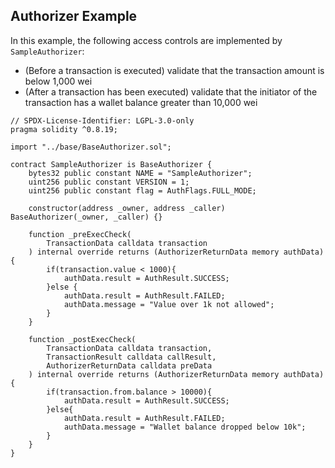 ## Authorizer Example

In this example, the following access controls are implemented by `SampleAuthorizer`:

* (Before a transaction is executed) validate that the transaction amount is below 1,000 wei
* (After a transaction has been executed) validate that the initiator of the transaction has a wallet balance greater than 10,000 wei &#x20;

```solidity
// SPDX-License-Identifier: LGPL-3.0-only
pragma solidity ^0.8.19;

import "../base/BaseAuthorizer.sol";

contract SampleAuthorizer is BaseAuthorizer {
    bytes32 public constant NAME = "SampleAuthorizer";
    uint256 public constant VERSION = 1;
    uint256 public constant flag = AuthFlags.FULL_MODE;

    constructor(address _owner, address _caller) BaseAuthorizer(_owner, _caller) {}

    function _preExecCheck(
        TransactionData calldata transaction
    ) internal override returns (AuthorizerReturnData memory authData) {
        if(transaction.value < 1000){
            authData.result = AuthResult.SUCCESS;
        }else {
            authData.result = AuthResult.FAILED;
            authData.message = "Value over 1k not allowed";
        }
    }

    function _postExecCheck(
        TransactionData calldata transaction,
        TransactionResult calldata callResult,
        AuthorizerReturnData calldata preData
    ) internal override returns (AuthorizerReturnData memory authData) {
        if(transaction.from.balance > 10000){
            authData.result = AuthResult.SUCCESS;
        }else{
            authData.result = AuthResult.FAILED;
            authData.message = "Wallet balance dropped below 10k";
        }
    }
}
```



